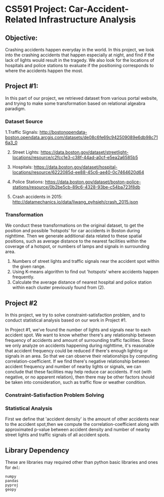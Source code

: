 # CS591 Project: Car-Accident-Related Infrastructure Analysis

## Objective: 
Crashing accidents happen everyday in the world. In this project, we look into the crashing accidents that happen especially at night, and find if the lack of lights would result in the tragedy. We also look for the locations of hospitals and police stations to evaluate if the positioning corresponds to where the accidents happen the most. 

## Project #1: 
In this part of our project, we retrieved dataset from various portal website, and trying to make some transformation based on relational algeabra paradigm.

### Dataset Source
1.Traffic Signals:  http://bostonopendata-boston.opendata.arcgis.com/datasets/de08c6fe69c942509089e6db98c716a3_0

2. Street Lights:  https://data.boston.gov/dataset/streetlight-locations/resource/c2fcc1e3-c38f-44ad-a0cf-e5ea2a6585b5

3. Hospitals:  https://data.boston.gov/dataset/hospital-locations/resource/6222085d-ee88-45c6-ae40-0c7464620d64

4. Police Stations:  https://data.boston.gov/dataset/boston-police-stations/resource/0b2be5cb-89c6-4328-93be-c54ba723f8db

5. Crash accidents in 2015:  http://datamechanics.io/data/liwang_pyhsieh/crash_2015.json

### Transformation 
We conduct these transformations on the original dataset, to get the position and possible 'hotspots' for car accidents in Boston during nighttime. Then we generate additional data related to these spatial positions, such as average distance to the nearest facilities within the coverage of a hotspot, or numbers of lamps and signals in surrounding area.

1. Numbers of street lights and traffic signals near the accident spot within the given range.
2. Using K-means algorithm to find out 'hotspots' where accidents happen frequently.
3. Calculate the average distance of nearest hospital and police station within each cluster previously found from (2).

## Project #2
In this project, we try to solve constraint-satisfaction problem, and to conduct statistical analysis based on our work in Project #1.

In Project #1, we've found the number of lights and signals near to each accident spot. We want to know whether there's any relationship between frequency of accidents and amount of surrounding traffic facilities. Since we only analyze on accidents happening during nighttime, it's reasonable that accident frequency could be reduced if there's enough lighting or signals in an area. So that we can observe their relationships by computing correlation-coefficient. If we find there's negative relationship between accident frequency and number of nearby lights or signals, we can conclude that these facilities may help reduce car accidents. If not (with negative, or no apparent relation), then there may be other factors should be taken into consideration, such as traffic flow or weather condition.

### Constraint-Satisfaction Problem Solving

### Statistical Analysis
First we define that 'accident density' is the amount of other accidents near to the accident spot,then we compute the correlation-coefficient along with approximated p-value between accident density and number of nearby street lights and traffic signals of all accident spots.

## Library Dependency
These are libraries may required other than python basic libraries and ones for ```dml```:
```
numpy
pandas
pyproj
geopy
```
